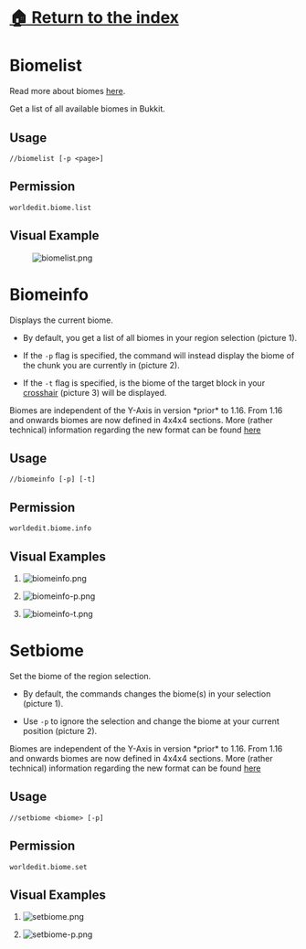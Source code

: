 # [🏠 Return to the index](#../README.adoc)

# Biomelist

Read more about biomes [here](https://minecraft.gamepedia.com/Biome).

Get a list of all available biomes in Bukkit.

## Usage

`//biomelist [-p <page>]`

## Permission

`worldedit.biome.list`

## Visual Example

<figure>
<img src="https://i.imgur.com/mvdiNnQ.png" alt="biomelist.png" />
</figure>

# Biomeinfo

Displays the current biome.

-   By default, you get a list of all biomes in your region selection
    (picture 1).

-   If the `-p` flag is specified, the command will instead display the
    biome of the chunk you are currently in (picture 2).

-   If the `-t` flag is specified, is the biome of the target block in
    your
    [crosshair](https://minecraft.gamepedia.com/File:HUD_example.png)
    (picture 3) will be displayed.

Biomes are independent of the Y-Axis in version \*prior\* to 1.16. From
1.16 and onwards biomes are now defined in 4x4x4 sections. More (rather
technical) information regarding the new format can be found
[here](https://wiki.vg/Protocol#Chunk_Data)

## Usage

`//biomeinfo [-p] [-t]`

## Permission

`worldedit.biome.info`

## Visual Examples

1.  ![biomeinfo.png](https://i.imgur.com/PxB1JOG.png)

2.  ![biomeinfo-p.png](https://i.imgur.com/I2hD28o.png)

3.  ![biomeinfo-t.png](https://i.imgur.com/R5G8XP9.png)

# Setbiome

Set the biome of the region selection.

-   By default, the commands changes the biome(s) in your selection
    (picture 1).

-   Use `-p` to ignore the selection and change the biome at your
    current position (picture 2).

Biomes are independent of the Y-Axis in version \*prior\* to 1.16. From
1.16 and onwards biomes are now defined in 4x4x4 sections. More (rather
technical) information regarding the new format can be found
[here](https://wiki.vg/Protocol#Chunk_Data)

## Usage

`//setbiome <biome> [-p]`

## Permission

`worldedit.biome.set`

## Visual Examples

1.  ![setbiome.png](https://i.imgur.com/ut2Im7O.png)

2.  ![setbiome-p.png](https://i.imgur.com/MxdpUFK.png)
